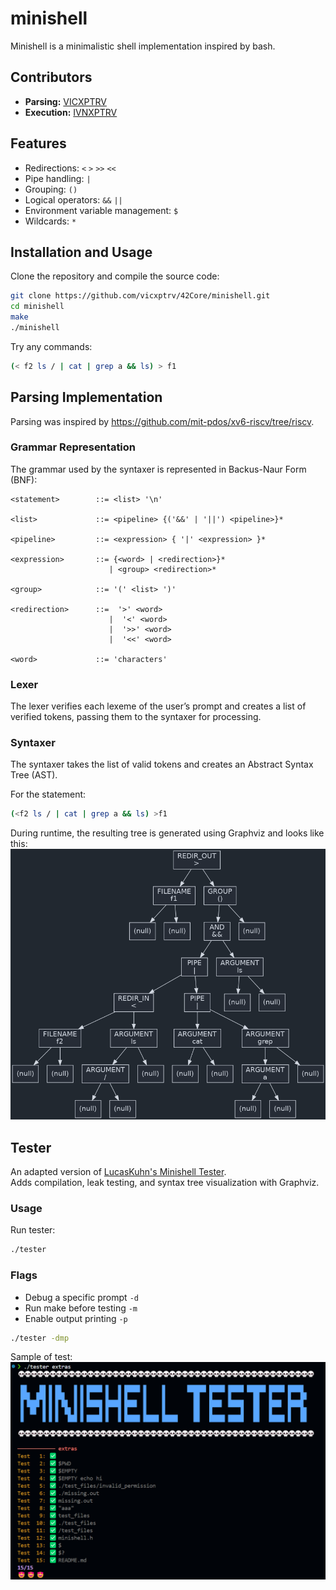 # minishell

Minishell is a minimalistic shell implementation inspired by bash.

## Contributors  
- **Parsing:** [VICXPTRV](https://github.com/VICXPTRV)  
- **Execution:** [IVNXPTRV](https://github.com/IVNXPTRV)  

## Features

- Redirections: `<` `>` `>>` `<<`  
- Pipe handling: `|`  
- Grouping: `()`  
- Logical operators: `&&` `||`  
- Environment variable management: `$`  
- Wildcards: `*` 

## Installation and Usage

Clone the repository and compile the source code:

```sh
git clone https://github.com/vicxptrv/42Core/minishell.git
cd minishell
make
./minishell
```

Try any commands:
```sh
(< f2 ls / | cat | grep a && ls) > f1
```

## Parsing Implementation

Parsing was inspired by https://github.com/mit-pdos/xv6-riscv/tree/riscv.

### Grammar Representation

The grammar used by the syntaxer is represented in Backus-Naur Form (BNF):

```bnf
<statement>        ::= <list> '\n'

<list>             ::= <pipeline> {('&&' | '||') <pipeline>}*

<pipeline>         ::= <expression> { '|' <expression> }*

<expression>       ::= {<word> | <redirection>}*
                      | <group> <redirection>*

<group>            ::= '(' <list> ')'

<redirection>      ::=  '>' <word>
                      |  '<' <word>
                      |  '>>' <word>
                      |  '<<' <word>

<word>             ::= 'characters'
```

### Lexer

The lexer verifies each lexeme of the user’s prompt and creates a list of verified tokens, passing them to the syntaxer for processing.

### Syntaxer

The syntaxer takes the list of valid tokens and creates an Abstract Syntax Tree (AST).

For the statement:
```sh
(<f2 ls / | cat | grep a && ls) >f1
```

During runtime, the resulting tree is generated using Graphviz and looks like this:
![Result Tree](wiki/result_tree_v1.png)


## Tester

An adapted version of [LucasKuhn's Minishell Tester](https://github.com/LucasKuhn/minishell_tester).  
Adds compilation, leak testing, and syntax tree visualization with Graphviz. 

### Usage  

Run tester:

```sh
./tester 
```
### Flags 
- Debug a specific prompt `-d`
- Run make before testing `-m`
- Enable output printing `-p`

```sh
./tester -dmp 
```

Sample of test:
![Tester](wiki/tester_example.png)
